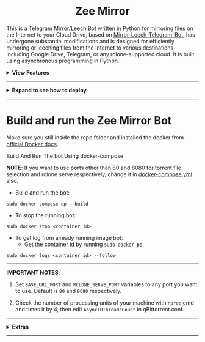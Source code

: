 <h1 align="center">Zee Mirror</h1>


This is a Telegram Mirror/Leech Bot written in Python for mirroring files on the Internet to your Cloud Drive, based on [Mirror-Leech-Telegram-Bot](https://github.com/anasty17/mirror-leech-telegram-bot), has undergone
substantial modifications and is designed for efficiently mirroring or leeching files from the Internet to various
destinations, including Google Drive, Telegram, or any rclone-supported cloud. It is built using asynchronous
programming in Python.

<details>
    <summary><b>View Features</b></summary>

  ## Aria2c

  - Select files from a Torrent before and during download (Requires Base URL) (task option)
  - Seed torrents to a specific ratio and time (task option)
  - Netrc support (global option)
  - Direct link authentication for a specific link while using the bot (it will work even if only the username or password
    is provided) (task option)
  - Edit Global Options while the bot is running from bot settings (global option)

  ## qBittorrent

  - External access to webui, so you can remove files or edit settings. Then you can sync settings in database with sync button in bsetting
  - Select files from a Torrent before and during download using mltb file selector (Requires Base URL) (task option)
  - Seed torrents to a specific ratio and time (task option)
  - Edit Global Options while the bot is running from bot settings (global option)

  ## Rclone

  - Rclone transfer (download/upload/clone-server-side) without or with random service accounts (global and user option)
  - Ability to choose config, remote and path from list with buttons (global, user and task option)
  - Ability to set rclone flags for each task or globally from config (global, user and task option)
  - Rclone.conf (global and user option)
  - Rclone serve for combine remote to use it as index from all remotes (global option)
  - Upload destination (global, user and task option)

  ## Sabnzbd

  - External access to web interface, so you can remove files or edit settings. Then you can sync settings in database with sync button in bsetting
  - Remove files from job before and during download using mltb file selector (Requires Base URL) (task option)
  - Edit Global Options while the bot is running from bot settings (global option)
  - Servers menu to edit/add/remove usenet servers

  ## JDownloader

  - Synchronize Settings (global option)
  - Waiting to select (enable/disable files or change variants) before download start
  - DLC file support
  - All settings can be edited from the remote access to your JDownloader with Web Interface, Android App, iPhone App or
    Browser Extensions

  ## Yt-dlp

  - Yt-dlp quality buttons (task option)
  - Ability to use a specific yt-dlp option (global, user, and task option)
  - Netrc support (global option)
  - Cookies support (global option)
  - Embed the original thumbnail and add it for leech
  - All supported audio formats

  ## TG Upload/Download

  - Split size (global, user, and task option)
  - Thumbnail (user and task option)
  - Leech filename prefix (user option)
  - Set upload as a document or as media (global and user option)
  - Upload all files to a specific chat (superGroup/channel/private) (global, user, and task option)
  - Equal split size settings (global and user option)
  - Ability to leech split file parts in a media group (global and user option)
  - Download restricted messages (document or link) by tg private/public/super links (task option)
  - Choose transfer by bot or user session in case you have a premium plan (global, user option and task option)
  - Mix upload between user and bot session with respect to file size (global, user option and task option)

  ## Google Drive

  - Download/Upload/Clone/Delete/Count from/to Google Drive
  - Count Google Drive files/folders
  - Search in multiple Drive folder/TeamDrive
  - Use Token.pickle if the file is not found with a Service Account, for all Gdrive functions
  - Random Service Account for each task
  - Recursive Search (only with `root` or TeamDrive ID, folder ids will be listed with a non-recursive method). Based
    on [Sreeraj](https://github.com/SVR666) searchX-bot. (task option)
  - Stop Duplicates (global and user option)
  - Custom upload destination (global, user, and task option)
  - Index link support only
    for [Bhadoo](https://gitlab.com/GoogleDriveIndex/Google-Drive-Index/-/blob/master/src/worker.js)

  ### Limits
  - Storage threshold limit 
  - Leech limit
  - Clone limit
  - Rclone limit
  - Mega limits
  - Torrent limits
  - Direct download limits
  - Yt-dlp limits
  - Google drive limits
  - JDownloader limits
  - Sabnzbd limits
  - User task limits
  - User rate limiter

  ### Group Features
  - Bot DM support
  - Message filters
  - Chat restrictions
  - Stop duplicate tasks
  - Mirror/Clone log chat
  - Force subscribe module
  - Enable/Disable drive links
  - Enable/Disable leech function
  - Enable/Disable bulk link function
  - Enable/Disable multi mirror function
  - Enable/Disable torrent seeding system
  - Token system for shortners with database support
  - Shortner link bypass detection
  - Minimum average download speed limit

  ## Status

  - Download/Upload/Extract/Archive/Split/SampleVid/Seed/Clone Status
  - Status Pages for an unlimited number of tasks, view a specific number of tasks in a message (global option)
  - Interval message update (global option)
  - Next/Previous buttons to get different pages (global and user option)
  - Status buttons to get specific tasks for the chosen status regarding transfer type if the number of tasks is more than
    30 (global and user option)
  - Steps buttons for how much next/previous buttons should step backward/forward (global and user option)
  - Status for each user (no auto refresh)

  ## Mongo Database

  - Store bot settings, JDownloader settings, qBittorrent settings, Aria2c settings, Sabnzbd settings, Google Drive
    settings, Yt-dlp settings, Rclone settings, Telegram settings, and all user settings including thumbnails and all private files.
  - Store RSS data, incompleted task messages.
  - Store config.env file on first build and incase any change occured to it, then next build it will define variables
    from config.env instead of database.

  ## Torrents Search

  - Search on torrents with Torrent Search API
  - Search on torrents with variable plugins using qBittorrent search engine

  ## Archives

  - Extract splits with or without password
  - Zip file/folder with or without password
  - Using 7-zip tool to extract with or without password all supported types:

  > ZIP, RAR, TAR, 7z, ISO, WIM, CAB, GZIP, BZIP2, APM, ARJ, CHM, CPIO, CramFS, DEB, DMG, FAT, HFS, LZH, LZMA, LZMA2,MBR,
  > MSI, MSLZ, NSIS, NTFS, RPM, SquashFS, UDF, VHD, XAR, Z, TAR.XZ

  ## RSS

  - Based on this repository [rss-chan](https://github.com/hyPnOtICDo0g/rss-chan)
  - Rss feed (user option)
  - Title Filters (feed option)
  - Edit any feed while running: pause, resume, edit command and edit filters (feed option)
  - Sudo settings to control users feeds
  - All functions have been improved using buttons from one command.

  ## Overall

  - Docker image support for linux `amd64, arm64/v8, arm/v7`
  - Edit variables and overwrite the private files while bot running (bot, user settings)
  - Update bot at startup and with restart command using `UPSTREAM_REPO`
  - Telegraph. Based on [Sreeraj](https://github.com/SVR666) loaderX-bot
  - Mirror/Leech/Watch/Clone/Count/Del by reply
  - Mirror/Leech/Clone multi links/files with one command
  - Custom name for all links except torrents. For files you should add extension except yt-dlp links (global and user
    option)
  - Extensions Filter for the files to be uploaded/cloned (global and user option)
  - View Link button. Extra button to open index link in broswer instead of direct download for file
  - Queueing System for all tasks (global option)
  - Ability to zip/unzip multi links in same directory. Mostly helpful in unziping tg file parts (task option)
  - Bulk download from telegram txt file or text message contains links seperated by new line (task option)
  - Join splitted files that have splitted before by split(linux pkg) (task option)
  - Sample video Generator (task option)
  - Ability to cancel upload/clone/archive/extract/split/queue (task option)
  - Cancel all buttons for choosing specific tasks status to cancel (global option)
  - Convert videos and audios to specific format with filter (task option)
  - Force start to upload or download or both from queue using cmds or args once you add the download (task option)
  - Shell and Executor
  - Add sudo users
  - Ability to save upload Paths
  - Name Substitution to rename the files before upload
  - Supported Direct links Generators:

  > mediafire (file/folders), hxfile.co (need cookies txt with name) [hxfile.txt], streamtape.com, streamsb.net, streamhub.ink,
  > streamvid.net, doodstream.com,
  > feurl.com, upload.ee, pixeldrain.com, racaty.net, 1fichier.com, 1drv.ms (Only works for file not folder or business
  > account), filelions.com, streamwish.com, send.cm (file/folders), solidfiles.com, linkbox.to (file/folders),
  > shrdsk.me (
  > sharedisk.io), akmfiles.com, wetransfer.com, pcloud.link, gofile.io (file/folders), easyupload.io, mdisk.me (with
  > ytdl),
  > tmpsend.com, qiwi.gg, berkasdrive.com, mp4upload.com, terabox.com (file/folders).
</details>

------

<details>
    <summary><b>Expand to see how to deploy</b></summary>

  # How to deploy?

  ## Prerequisites

  ### 1. Installing requirements:

  - Install Docker by following the [official Docker docs](https://docs.docker.com/engine/install/debian/)

  - Clone this repo:

  ```
  git clone https://github.com/Dawn-India/Z-Mirror Z-Mirror/ && cd Z-Mirror
  ```

  <details>
      <summary>Install Python and pip(for first time users)</summary>

  - For Debian based distros

  ```
  sudo apt install python3 python3-pip
  ```

  - For Arch and it's derivatives:

  ```
  sudo pacman -S docker python
  ```

  - Install dependencies for running setup scripts:

  ```
  pip3 install -r requirements-cli.txt
  ```
  </details>

  ------

  - Tutorial Video from A to Z(Outdated but still helpful):
      <p><a href="https://youtu.be/IUmq1paCiHI"> <img src="https://img.shields.io/badge/See%20Video-black?style=for-the-badge&logo=YouTube" width="150""/></a></p>

  ------

  ### 2. Setting up config file

  ```
  cp config_sample.env config.env
  ```

  - Remove the first line saying:

  ```
  _____REMOVE_THIS_LINE_____=True
  ```

  Fill up rest of the fields. Meaning of each field is discussed below. **NOTE**: All values must be filled between
  quotes, even if it's `Int`, `Bool` or `List`.
  <details>
      <summary>View Full Config</summary>

  **1. Required Fields**

  - `BOT_TOKEN`: The Telegram Bot Token that you got from [@BotFather](https://t.me/BotFather). `Str`
  - `OWNER_ID`: The Telegram User ID (not username) of the Owner of the bot. `Int`
  - `TELEGRAM_API`: This is to authenticate your Telegram account for downloading Telegram files. You can get this
    from <https://my.telegram.org>. `Int`
  - `TELEGRAM_HASH`: This is to authenticate your Telegram account for downloading Telegram files. You can get this
    from <https://my.telegram.org>. `Str`

  **2. Optional Fields**

  - `AUTHORIZED_CHATS`: Fill user_id and chat_id of groups/users you want to authorize. Separate them by space. `Int`
  - `SUDO_USERS`: Fill user_id of users whom you want to give sudo permission. Separate them by space. `Int`
  - `DATABASE_URL`: Your Mongo Database URL (Connection string). Follow
    this [Generate Database](https://github.com/Dawn-India/Z-Mirror/tree/main#generate-database) to
    generate database. Data will be saved in Database: auth and sudo users, users settings including thumbnails for each
    user, rss data and incomplete tasks. **NOTE**: You can always edit all settings that saved in database from the
    official site -> (Browse collections). `Str`
  - `USER_SESSION_STRING`: To download/upload from your telegram account if user is `PREMIUM` and to send rss. To generate
    session string use this command `python3 generate_string_session.py` after mounting repo folder for sure. `Str`. *
  
  **3. Optional APIs**
  - `FILELION_API`: Filelion api key to mirror Filelion links. Get it
    from [Filelion](https://vidhide.com/?op=my_account). `str`
  - `STREAMWISH_API`: Streamwish api key to mirror Streamwish links. Get it
    from [Streamwish](https://streamwish.com/?op=my_account). `str`
  

  **4. GDrive Tools**

  - `GDRIVE_ID`: This is the Folder/TeamDrive ID of the Google Drive OR `root` to which you want to upload all the mirrors
    using google-api-python-client. `Str`
  - `INDEX_URL`: Refer to <https://gitlab.com/ParveenBhadooOfficial/Google-Drive-Index>. `Str`
  - `IS_TEAM_DRIVE`: Set `True` if uploading to TeamDrive using google-api-python-client. Default is `False`. `Bool`
  - `STOP_DUPLICATE`: Bot will check file/folder name in Drive incase uploading to `GDRIVE_ID`. If it's present in Drive
    then downloading or cloning will be stopped. (**NOTE**: Item will be checked using name and not hash, so this feature
    is not perfect yet). Default is `False`. `Bool`
  - `DISABLE_DRIVE_LINK`: Disable drive links for all users. Default is `False`. `Bool`
  - `USE_SERVICE_ACCOUNTS`: Whether to use Service Accounts or not, with google-api-python-client. For this to work
    see [Using Service Accounts](https://github.com/Dawn-India/Z-Mirror#generate-service-accounts-what-is-service-account)
    section below. Default is `False`. `Bool`
  
  **5. qBittorrent/Aria2c/Sabnzbd**

  - `TORRENT_TIMEOUT`: Timeout of dead torrents downloading with qBittorrent and Aria2c in seconds. `Int`
  - `BASE_URL`: Valid BASE URL where the bot is deployed to use torrent web files selection. Format of URL should
    be `http://myip`, where `myip` is the IP/Domain(public) of your bot or if you have chosen port other than `80` so
    write it in this format `http://myip:port` (`http` and not `https`). `Str`
  - `BASE_URL_PORT`: Which is the **BASE_URL** Port. Default is `80`. `Int`
  - `WEB_PINCODE`: Whether to ask for pincode before selecting files from torrent in web or not. Default
    is `False`. `Bool`.
      - **Qbittorrent NOTE**: If your facing ram issues then set limit for `MaxConnections`,
        decrease `AsyncIOThreadsCount`, set limit of `DiskWriteCacheSize` to `32` and decrease `MemoryWorkingSetLimit`
        from qbittorrent.conf or bsetting command.
      - Open port 8090 in your vps to access webui from any device. username: zee, password: @Z_Mirror

  **6. Rclone**

  - `RCLONE_PATH`: Default rclone path to which you want to upload all the files/folders using rclone. `Str`
  - `RCLONE_FLAGS`: key:value|key|key|key:value . Check here all [RcloneFlags](https://rclone.org/flags/). `Str`
  - `RCLONE_SERVE_URL`: Valid URL where the bot is deployed to use rclone serve. Format of URL should be `http://myip`,
    where `myip` is the IP/Domain(public) of your bot or if you have chosen port other than `80` so write it in this
    format `http://myip:port` (`http` and not `https`). `Str`
  - `RCLONE_SERVE_PORT`: Which is the **RCLONE_SERVE_URL** Port. Default is `8080`. `Int`
  - `RCLONE_SERVE_USER`: Username for rclone serve authentication. `Str`
  - `RCLONE_SERVE_PASS`: Password for rclone serve authentication. `Str`

  **7. JDownloader**

  - `JD_EMAIL`: jdownlaoder email sign up on [JDownloader](https://my.jdownloader.org/)
  - `JD_PASS`: jdownlaoder password

  **8. MEGA Sdk**
  - `MEGA_EMAIL`: Mega email sign up on [Mega](https://mega.nz/)
  - `MEGA_PASS`: Mega password

  **9. Sabnzbd**

  - `USENET_SERVERS`: list of dictionaries, you can add as much as you want and there is a button for servers in sabnzbd settings to edit current servers and add new servers.

    ***[{'name': 'main', 'host': '', 'port': 563, 'timeout': 60, 'username': '', 'password': '', 'connections': 8, 'ssl': 1, 'ssl_verify': 2, 'ssl_ciphers': '', 'enable': 1, 'required': 0, 'optional': 0, 'retention': 0, 'send_group': 0, 'priority': 0}]***

    - [READ THIS FOR MORE INFORMATION](https://sabnzbd.org/wiki/configuration/4.2/servers)

    - **NOTE**: Enable port 8070 in your vps to access sabnzbd full web interface
    - Open port 8070 in your vps to access web interface from any device. Use it like http://ip:8070/sabnzbd/.

  **10. Update**

  - `UPSTREAM_REPO`: Your github repository link, if your repo is private
    add `https://username:{githubtoken}@github.com/{username}/{reponame}` format. Get token
    from [Github settings](https://github.com/settings/tokens). So you can update your bot from filled repository on each
    restart. `Str`.
      - **NOTE**: Any change in docker or requirements you need to deploy/build again with updated repo to take effect.
        DON'T delete .gitignore file. For more information
        read [THIS](https://github.com/Dawn-India/Z-Mirror/tree/main#upstream-repo-recommended).
  - `UPSTREAM_BRANCH`: Upstream branch for update. Default is `main`. `Str`

  **11. Leech**

  - `AS_DOCUMENT`: Default type of Telegram file upload. Default is `False` mean as media. `Bool`
  - `LEECH_SPLIT_SIZE`: Size of split in bytes. Default is `2GB`. Default is `4GB` if your account is premium. `Int`
  - `LEECH_FILENAME_PREFIX`: Add custom word to the beginning of the leeched file name/caption. `Str`
  - `LEECH_FILENAME_SUFFIX`: Add custom word to the end of the leeched file name/caption. `Str`
  - `LEECH_CAPTION_FONT` : Font style for caption. Default is `regular`. `Str`
  - `EQUAL_SPLITS`: Split files larger than **LEECH_SPLIT_SIZE** into equal parts size (Not working with zip cmd). Default
    is `False`. `Bool`
  - `MEDIA_GROUP`: View Uploaded splitted file parts in media group. Default is `False`. `Bool`.
  - `USER_TRANSMISSION`: Upload/Download by user session. Only in superChat. Default is `False`. `Bool`
  - `MIXED_LEECH`: Upload by user and bot session with respect to file size. Only in superChat. Default is `False`. `Bool`
  - `USER_LEECH_DESTINATION`: ID or USERNAME or PM(private message) to where files would be uploaded. `Int`|`Str`. Add `-100` before channel/superGroup id.
  - `NAME_SUBSTITUTE`: Add word/letter/sentense/pattern to remove or replace with other words with sensitive case or without.**Notes**: 
    1. Seed will get disbaled while using this option
    2. Before any character you must add \, those are the characters: `\^$.|?*+()[]{}-`
    * Example-1: `text : code : s | mirror : leech | tea :  : s | clone`
      - text will get replaced by code with sensitive case
      - mirror will get replaced by leech
      - tea will get removed with sensitive case
      - clone will get removed
    * Example-2: `\(text\) | \[test\] : test | \\text\\ : text : s`
      - `(text)` will get removed
      - `[test]` will get replaced by test
      - `\text\` will get replaced by text with sensitive case

**12. Super Group Features**

  - `REQUEST_LIMITS`: Limit the no. of requests per user. Default is `0`. `Int`
  - `TOKEN_TIMEOUT`: Time in seconds for token timeout. Default is `0` seconds. `Int`
  - `MINIMUM_DURATOIN`: Minimum duration for the shortner links. Open your shorturl and count the minimum time to reach to the end. If a user completes the shortener faster than the minimum required time then the bot will reject his token. Default is `0` seconds. `Int`
  - `USER_MAX_TASKS`: Maximum tasks per user. Default is `0`. `Int`
  - `AUTO_DELETE_MESSAGE_DURATION`: Time in seconds for auto delete message. Default is `0` seconds. `Int`
  - `ENABLE_MESSAGE_FILTER`: Enable message filter to stop users from sending foroward messages. Default is `False`. `Bool`
  - `DELETE_LINKS`: Enable it to delete all links from the chat to avoid copyright
    issues. Default is `False`. `Bool`
  - `DM_MODE`: Enable it to allow users to receive files in DM. Default is `False`. `Bool`
  - `STOP_DUPLICATE_TASKS`: Stop duplicate tasks for all users from all bots under the same database. Default is `False`. `Bool`
  - `INCOMPLETE_TASK_NOTIFIER`: Get incomplete task messages after restart. Require database and superGroup. Default
    is `False`. `Bool`

**13. Extras**

  - `EXTENSION_FILTER`: File extensions that won't upload/clone. Separate them by space. `Str`
  - `YT_DLP_OPTIONS`: Default yt-dlp options. Check all possible
    options [HERE](https://github.com/yt-dlp/yt-dlp/blob/master/yt_dlp/YoutubeDL.py#L184) or use
    this [script](https://t.me/mltb_official_channel/177) to convert cli arguments to api options. Format: key:value|key:
    value|key:value. Add `^` before integer or float, some numbers must be numeric and some string. `str`
      - Example: "format:bv*+mergeall[vcodec=none]|nocheckcertificate:True"
  - `SET_COMMANDS`: Auto set bot commands. Default is `False`. `Bool`
  - `CMD_SUFFIX`: commands index number. This number will added at the end all commands. `Str`|`Int`
  - `DEFAULT_UPLOAD`: Whether `rc` to upload to `RCLONE_PATH` or `gd` to upload to `GDRIVE_ID`. Default is `gd`. Read
    More [HERE](https://github.com/Dawn-India/Z-Mirror/tree/main#upload).`Str`
  - `STATUS_LIMIT`: Limit the no. of tasks shown in status message with buttons. Default is `10`. **NOTE**: Recommended
    limit is `4` tasks. `Int`
  - `STATUS_UPDATE_INTERVAL`: Time in seconds after which the progress/status message will be updated. Recommended `10`
    seconds at least. `Int`
  - `DOWNLOAD_DIR`: The path to the local folder where the downloads should be downloaded to. `Str`

**14. Feature Control**
  - `DISABLE_BULK`: Disable bulk link function. Default is `False`. `Bool`
  - `DISABLE_MULTI`: Disable multi mirror function. Default is `False`. `Bool`
  - `DISABLE_SEED`: Disable torrent seeding system. Default is `False`. `Bool`
  - `DISABLE_LEECH`: Disable leech function. Default is `False`. `Bool`

**15. Chat IDs**
  - `FSUB_IDS`: Chat ID/USERNAME where force subscribe module will work. Force users to join the channel before using the
    bot. `str`
  - `LOG_CHAT_ID`: Chat ID/USERNAME where all logs will be sent. `str`
  - `DUMP_CHAT_ID`: Chat ID/USERNAME where all leeched files will be sent. `str`

**16. Limits**
  - `STORAGE_THRESHOLD`: Storage threshold limit in GB. Default is `0`. `Int`
  - `TORRENT_LIMIT`: Torrent limit in GB. Default is `0`. `Int`
  - `DIRECT_LIMIT`: Direct download limit in GB. Default is `0`. `Int`
  - `YTDLP_LIMIT`: Yt-dlp limit in GB. Default is `0`. `Int`
  - `PLAYLIST_LIMIT`: Yt-dlp playlist limit. Default is `0`. `Int`
  - `GDRIVE_LIMIT`: Google drive limit in GB. Default is `0`. `Int`
  - `MEGA_LIMIT`: Mega limit in GB. Default is `0`. `Int`
  - `LEECH_LIMIT`: Leech limit in GB. Default is `0`. `Int`
  - `CLONE_LIMIT`: Clone limit in GB. Default is `0`. `Int`
  - `RCLONE_LIMIT`: Rclone limit in GB. Default is `0`. `Int`
  - `JD_LIMIT`: JDownloader limit in GB. Default is `0`. `Int`
  - `NZB_LIMIT`: Sabnzbd limit in GB. Default is `0`. `Int`
  - `AVG_SPEED`: Minimun average download speed limit in MB(aria2/qbit). Default is `0`. `Int`

  **17. Queue System**

  - `QUEUE_ALL`: Number of parallel tasks of downloads and uploads. For example if 20 task added and `QUEUE_ALL` is `8`,
    then the summation of uploading and downloading tasks are 8 and the rest in queue. `Int`. **NOTE**: if you want to
    fill `QUEUE_DOWNLOAD` or `QUEUE_UPLOAD`, then `QUEUE_ALL` value must be greater than or equal to the greatest one and
    less than or equal to summation of `QUEUE_UPLOAD` and `QUEUE_DOWNLOAD`.
  - `QUEUE_DOWNLOAD`: Number of all parallel downloading tasks. `Int`
  - `QUEUE_UPLOAD`: Number of all parallel uploading tasks. `Int`

  **18. RSS**

  - `RSS_DELAY`: Time in seconds for rss refresh interval. Recommended `600` second at least. Default is `600` in
    sec. `Int`
  - `RSS_CHAT`: Chat ID/USERNAME where rss links will be sent. If you want message to be sent to the channel then add
    channel id. Add `-100` before channel id. `Int`|`Str`
      - **RSS NOTES**: `RSS_CHAT` is required, otherwise monitor will not work. You must use `USER_STRING_SESSION` --OR--
        *CHANNEL*. If using channel then bot should be added in both channel and group(linked to channel) and `RSS_CHAT`
        is the channel id, so messages sent by the bot to channel will be forwarded to group. Otherwise
        with `USER_STRING_SESSION` add group id for `RSS_CHAT`. If `DATABASE_URL` not added you will miss the feeds while
        bot offline.

  **19. Torrent Search**

  - `SEARCH_API_LINK`: Search api app link. Get your api from deploying
    this [repository](https://github.com/Ryuk-me/Torrent-Api-py). `Str`
      - Supported Sites:
    > 1337x, Piratebay, Nyaasi, Torlock, Torrent Galaxy, Zooqle, Kickass, Bitsearch, MagnetDL, Libgen, YTS, Limetorrent,
    TorrentFunk, Glodls, TorrentProject and YourBittorrent
  - `SEARCH_LIMIT`: Search limit for search api, limit for each site and not overall result limit. Default is zero (
    Default api limit for each site). `Int`
  - `SEARCH_PLUGINS`: List of qBittorrent search plugins (github raw links). I have added some plugins, you can remove/add
    plugins as you want. Main
    Source: [qBittorrent Search Plugins (Official/Unofficial)](https://github.com/qbittorrent/search-plugins/wiki/Unofficial-search-plugins). `List`

  **13. NOTE**

  - All variables are not written here, you can find them in [config_sample.env](https://github.com/Dawn-India/Z-Mirror/blob/main/config_sample.env)
  </details>
</details>

------

# Build and run the Zee Mirror Bot

Make sure you still inside the repo folder and installed the docker from [official Docker docs](https://docs.docker.com/engine/install/debian/).

Build And Run The bot Using docker-compose

**NOTE**: If you want to use ports other than 80 and 8080 for torrent file selection and rclone serve respectively,
change it in [docker-compose.yml](https://github.com/Dawn-India/Z-Mirror/blob/main/docker-compose.yml)
also.

- Build and run the bot:
```
sudo docker compose up --build
```

- To stop the running bot:

```
sudo docker stop <container_id>
```

- To get log from already running image bot:
  - Get the container id by running `sudo docker ps`

```
sudo docker logs <container_id> --follow
```

------

**IMPORTANT NOTES**:

1. Set `BASE_URL_PORT` and `RCLONE_SERVE_PORT` variables to any port you want to use. Default is `80` and `8080`
   respectively.

2. Check the number of processing units of your machine with `nproc` cmd and times it by 4, then
   edit `AsyncIOThreadsCount` in qBittorrent.conf.

------

<details>
    <summary><b>Extras</b></summary>

  ## Getting Google OAuth API credential file and token.pickle

  **NOTES**

  - Old authentication changed, now we can't use bot or replit to generate token.pickle. You need OS with a local browser.
    For example `Termux`.
  - Windows users should install python3 and pip. You can find how to install and use them from google or from
    this [telegraph](https://telegra.ph/Create-Telegram-Mirror-Leech-Bot-by-Deploying-App-with-Heroku-Branch-using-Github-Workflow-12-06)
    from [Wiszky](https://github.com/vishnoe115) tutorial.
  - You can ONLY open the generated link from `generate_drive_token.py` in local browser.

  1. Visit the [Google Cloud Console](https://console.developers.google.com/apis/credentials)
  2. Go to the OAuth Consent tab, fill it, and save.
  3. Go to the Credentials tab and click Create Credentials -> OAuth Client ID
  4. Choose Desktop and Create.
  5. Publish your OAuth consent screen App to prevent **token.pickle** from expire
  6. Use the download button to download your credentials.
  7. Move that file to the root of mirrorbot, and rename it to **credentials.json**
  8. Visit [Google API page](https://console.developers.google.com/apis/library)
  9. Search for Google Drive Api and enable it
  10. Finally, run the script to generate **token.pickle** file for Google Drive:

  ```
  pip3 install google-api-python-client google-auth-httplib2 google-auth-oauthlib
  python3 generate_drive_token.py
  ```

  ------

  ## Getting rclone.conf

  1. Install rclone from [Official Site](https://rclone.org/install/)
  2. Create new remote(s) using `rclone config` command.
  3. Copy rclone.conf from .config/rclone/rclone.conf to repo folder

  ------

  ## Upload

  - `RCLONE_PATH` is like `GDRIVE_ID` a default path for mirror. In additional to those variables `DEFAULT_UPLOAD` to
    choose the default tool whether it's rclone or google-api-python-client.
  - If `DEFAULT_UPLOAD` = 'rc' then you must fill `RCLONE_PATH` with path as default one or with `rcl` to select
    destination path on each new task.
  - If `DEFAULT_UPLOAD` = 'gd' then you must fill `GDRIVE_ID` with folder/TD id.
  - rclone.conf can be added before deploy like token.pickle to repo folder root or use bsetting to upload it as private
    file.
  - If rclone.conf uploaded from usetting or added in `rclone/{user_id}.conf` then `RCLONE_PATH` must start with `mrcc:`.
  - Whenever you want to write path manually to use user rclone.conf that added from usetting then you must add
    the `mrcc:` at the beginning.
  - So in short, up: has 4 possible values which is: gd(Upload to GDRIVE_ID), rc(Upload to RCLONE_PATH), rcl(Select Rclone
    Path) and rclone_path(remote:path(owner rclone.conf) or mrcc:remote:path(user rclone.conf))

  ------

  ## UPSTREAM REPO (Recommended)

  - `UPSTREAM_REPO` variable can be used for edit/add any file in repository.
  - You can add private/public repository link to grab/overwrite all files from it.
  - You can skip adding the privates files like token.pickle or accounts folder before deploying, simply
    fill `UPSTREAM_REPO` private one in case you want to grab all files including private files.
  - If you added private files while deploying and you have added private `UPSTREAM_REPO` and your private files in this
    private repository, so your private files will be overwritten from this repository. Also if you are using database for
    private files, then all files from database will override the private files that added before deploying or from
    private `UPSTREAM_REPO`.
  - If you filled `UPSTREAM_REPO` with the official repository link, then be carefull incase any change in
    requirements.txt your bot will not start after restart. In this case you need to deploy again with updated code to
    install the new requirements or simply by changing the `UPSTREAM_REPO` to you fork link with that old updates.
  - In case you you filled `UPSTREAM_REPO` with your fork link be carefull also if you fetched the commits from the
    official repository.
  - The changes in your `UPSTREAM_REPO` will take affect only after restart.

  ------

  ## Bittorrent Seed

  - Using `-d` argument alone will lead to use global options for aria2c or qbittorrent.

  ### Qbittorrent

  - Global options: `GlobalMaxRatio` and `GlobalMaxSeedingMinutes` in qbittorrent.conf, `-1` means no limit, but you can
    cancel manually.
      - **NOTE**: Don't change `MaxRatioAction`.

  ### Aria2c

  - Global options: `--seed-ratio` (0 means no limit) and `--seed-time` (0 means no seed) in aria.sh.

  ------

  ## Using Service Accounts for uploading to avoid user rate limit

  > For Service Account to work, you must set `USE_SERVICE_ACCOUNTS` = "True" in config file or environment variables.
  > **NOTE**: Using Service Accounts is only recommended while uploading to a Team Drive.

  ### 1. Generate Service Accounts. [What is Service Account?](https://cloud.google.com/iam/docs/service-accounts)

  Let us create only the Service Accounts that we need.

  **Warning**: Abuse of this feature is not the aim of this project and we do **NOT** recommend that you make a lot of
  projects, just one project and 100 SAs allow you plenty of use, its also possible that over abuse might get your
  projects banned by Google.

  > **NOTE**: If you have created SAs in past from this script, you can also just re download the keys by running:

  ```
  cd py_generators
  python3 gen_sa_accounts.py --download-keys $PROJECTID
  ```

  > **NOTE:** 1 Service Account can upload/copy around 750 GB a day, 1 project can make 100 Service Accounts so you can
  > upload 75 TB a day.

  > **NOTE:** All people can copy `2TB/DAY` from each file creator (uploader account), so if you got
  > error `userRateLimitExceeded` that doesn't mean your limit exceeded but file creator limit have been exceeded which
  > is `2TB/DAY`.

  #### Two methods to create service accounts

  Choose one of these methods

  ##### 1. Create Service Accounts in existed Project (Recommended Method)

  - List your projects ids

  ```
  cd py_generators
  python3 gen_sa_accounts.py --list-projects
  ```

  - Enable services automatically by this command

  ```
  cd py_generators
  python3 gen_sa_accounts.py --enable-services $PROJECTID
  ```

  - Create Sevice Accounts to current project

  ```
  cd py_generators
  python3 gen_sa_accounts.py --create-sas $PROJECTID
  ```

  - Download Sevice Accounts as accounts folder

  ```
  cd py_generators
  python3 gen_sa_accounts.py --download-keys $PROJECTID
  ```

  ##### 2. Create Service Accounts in New Project

  ```
  cd py_generators
  python3 gen_sa_accounts.py --quick-setup 1 --new-only
  ```

  A folder named accounts will be created which will contain keys for the Service Accounts.

  ### 2. Add Service Accounts

  #### Two methods to add service accounts

  Choose one of these methods

  ##### 1. Add Them To Google Group then to Team Drive (Recommended)

  - Mount accounts folder

  ```
  cd accounts
  ```

  - Grab emails form all accounts to emails.txt file that would be created in accounts folder
  - `For Windows using PowerShell`

  ```
  $emails = Get-ChildItem .\**.json |Get-Content -Raw |ConvertFrom-Json |Select -ExpandProperty client_email >>emails.txt
  ```

  - `For Linux`

  ```
  grep -oPh '"client_email": "\K[^"]+' *.json > emails.txt
  ```

  - Unmount acounts folder

  ```
  cd ..
  ```

  Then add emails from emails.txt to Google Group, after that add this Google Group to your Shared Drive and promote it to
  manager and delete email.txt file from accounts folder

  ##### 2. Add Them To Team Drive Directly

  - Run:

  ```
  cd py_generators
  python3 add_to_team_drive.py -d SharedTeamDriveSrcID
  ```

  ------

  ## Generate Database

  1. Go to `https://mongodb.com/` and sign-up.
  2. Create Shared Cluster.
  3. Press on `Database` under `Deployment` Header, your created cluster will be there.
  5. Press on connect, choose `Allow Access From Anywhere` and press on `Add IP Address` without editing the ip, then
    create user.
  6. After creating user press on `Choose a connection`, then press on `Connect your application`. Choose `Driver` *
    *python** and `version` **3.12 or later**.
  7. Copy your `connection string` and replace `<password>` with the password of your user, then press close.

  ------

  ## Multi Drive List

  To use list from multi TD/folder. Run driveid.py in your terminal and follow it. It will generate **list_drives.txt**
  file or u can simply create `list_drives.txt` file in working directory and fill it, check below format:

  ```
  DriveName folderID/tdID or `root` IndexLink(if available)
  DriveName folderID/tdID or `root` IndexLink(if available)
  ```

  Example:

  ```
  TD1 root https://example.dev
  TD2 0AO1JDB1t3i5jUk9PVA https://example.dev
  ```

  -----

  ## Yt-dlp and Aria2c Authentication Using .netrc File

  For using your premium accounts in yt-dlp or for protected Index Links, create .netrc file according to following
  format:

  **Note**: Create .netrc and not netrc, this file will be hidden, so view hidden files to edit it after creation.

  Format:

  ```
  machine host login username password my_password
  ```

  Example:

  ```
  machine instagram login anas.tayyar password mypassword
  ```

  **Instagram Note**: You must login even if you want to download public posts and after first try you must confirm that
  this was you logged in from different ip(you can confirm from phone app).

  **Youtube Note**: For `youtube` authentication
  use [cookies.txt](https://github.com/ytdl-org/youtube-dl#how-do-i-pass-cookies-to-youtube-dl) file.

  Using Aria2c you can also use built in feature from bot with or without username. Here example for index link without
  username.

  ```
  machine example.workers.dev password index_password
  ```

  Where host is the name of extractor (eg. instagram, Twitch). Multiple accounts of different hosts can be added each
  separated by a new line.

  -----

  >

  ## All Thanks To Our Contributors

  <a href="https://github.com/Dawn-India/Z-Mirror/graphs/contributors">
    <img src="https://contrib.rocks/image?repo=Dawn-India/Z-Mirror" />
  </a>

  ## Donations

  <p> If you feel like showing your appreciation for this project, then how about buying me a coffee.</p>

  [!["Buy Me A Coffee"](https://storage.ko-fi.com/cdn/kofi2.png)](https://ko-fi.com/anasty17)

  Binance ID:

  ```
  52187862
  ```

  USDT Address:

  ```
  TEzjjfkxLKQqndpsdpkA7jgiX7QQCL5p4f
  ```

  Network:

  ```
  TRC20
  ```
  TRX Address:

  ```
  TEzjjfkxLKQqndpsdpkA7jgiX7QQCL5p4f
  ```

  Network:

  ```
  TRC20
  ```

  BTC Address:

  ```
  17dkvxjqdc3yiaTs6dpjUB1TjV3tD7ScWe
  ```

  ETH Address:

  ```
  0xf798a8a1c72d593e16d8f3bb619ebd1a093c7309
  ```
</details>

-----
